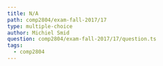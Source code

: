 ```yaml
---
title: N/A
path: comp2804/exam-fall-2017/17
type: multiple-choice
author: Michiel Smid
question: comp2804/exam-fall-2017/17/question.ts
tags:
  - comp2804
---
```

